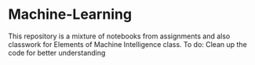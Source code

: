 # Machine-Learning
This repository is a mixture of notebooks from assignments and also classwork for Elements of Machine Intelligence class. 
To do:
Clean up the code for better understanding
